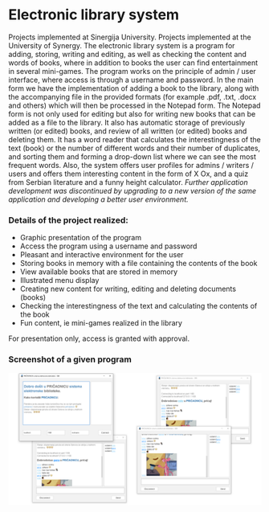 # Electronic library system 
Projects implemented at Sinergija University. Projects implemented at the University of Synergy. The electronic library system is a program for adding, storing, writing and editing, as well as checking the content and words of books, where in addition to books the user can find entertainment in several mini-games.
The program works on the principle of admin / user interface, where access is through a username and password. In the main form we have the implementation of adding a book to the library, along with the accompanying file in the provided formats (for example .pdf, .txt, .docx and others) which will then be processed in the Notepad form. The Notepad form is not only used for editing but also for writing new books that can be added as a file to the library. It also has automatic storage of previously written (or edited) books, and review of all written (or edited) books and deleting them. It has a word reader that calculates the interestingness of the text (book) or the number of different words and their number of duplicates, and sorting them and forming a drop-down list where we can see the most frequent words.
Also, the system offers user profiles for admins / writers / users and offers them interesting content in the form of X Ox, and a quiz from Serbian literature and a funny height calculator.
*Further application development was discontinued by upgrading to a new version of the same application and developing a better user environment.*

### Details of the project realized:
* Graphic presentation of the program
* Access the program using a username and password
* Pleasant and interactive environment for the user
* Storing books in memory with a file containing the contents of the book
* View available books that are stored in memory
* Illustrated menu display
* Creating new content for writing, editing and deleting documents (books)
* Checking the interestingness of the text and calculating the contents of the book
* Fun content, ie mini-games realized in the library

For presentation only, access is granted with approval.

### Screenshot of a given program
 ![Screenshot of a given program](https://github.com/stojanovicljubinko/PRICAONICA-interactive-chat-for-users/blob/main/photoprogram.png)
